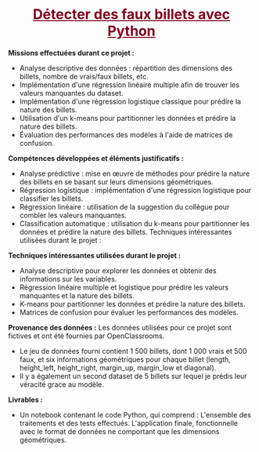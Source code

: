 <h1 align="center"><strong><span style="color: #800020; text-decoration: underline;">Détecter des faux billets avec Python</span></strong></h1>

**Missions effectuées durant ce projet :**
- Analyse descriptive des données : répartition des dimensions des billets, nombre de vrais/faux billets, etc.
- Implémentation d'une régression linéaire multiple afin de trouver les valeurs manquantes du dataset.
- Implémentation d'une régression logistique classique pour prédire la nature des billets.
- Utilisation d'un k-means pour partitionner les données et prédire la nature des billets.
- Évaluation des performances des modèles à l'aide de matrices de confusion.

**Compétences développées et éléments justificatifs :**
- Analyse prédictive : mise en œuvre de méthodes pour prédire la nature des billets en se basant sur leurs dimensions géométriques.
- Régression logistique : implémentation d'une régression logistique pour classifier les billets.
- Régression linéaire : utilisation de la suggestion du collègue pour combler les valeurs manquantes.
- Classification automatique : utilisation du k-means pour partitionner les données et prédire la nature des billets.
Techniques intéressantes utilisées durant le projet :

**Techniques intéressantes utilisées durant le projet :**
- Analyse descriptive pour explorer les données et obtenir des informations sur les variables.
- Régression linéaire multiple et logistique pour prédire les valeurs manquantes et la nature des billets.
- K-means pour partitionner les données et prédire la nature des billets.
- Matrices de confusion pour évaluer les performances des modèles.

**Provenance des données :**
Les données utilisées pour ce projet sont fictives et ont été fournies par OpenClassrooms.
- Le jeu de données fourni contient 1 500 billets, dont 1 000 vrais et 500 faux, et six informations géométriques pour chaque billet (length, height_left, height_right, margin_up, margin_low et diagonal).
- Il y a également un second dataset de 5 billets sur lequel je prédis leur véracité grace au modèle.

**Livrables :**<br> 
- Un notebook contenant le code Python, qui comprend : L'ensemble des traitements et des tests effectués. L'application finale, fonctionnelle avec le format de données ne comportant que les dimensions géométriques.
